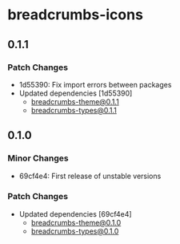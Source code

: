# breadcrumbs-icons

## 0.1.1

### Patch Changes

- 1d55390: Fix import errors between packages
- Updated dependencies [1d55390]
  - breadcrumbs-theme@0.1.1
  - breadcrumbs-types@0.1.1

## 0.1.0

### Minor Changes

- 69cf4e4: First release of unstable versions

### Patch Changes

- Updated dependencies [69cf4e4]
  - breadcrumbs-theme@0.1.0
  - breadcrumbs-types@0.1.0
